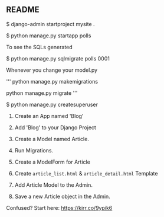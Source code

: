 ## README

$ django-admin startproject mysite .

$ python manage.py startapp polls

To see the SQLs generated

$ python manage.py sqlmigrate polls 0001

Whenever you change your model.py

'''
python manage.py makemigrations

python manage.py migrate
'''

$ python manage.py createsuperuser

1. Create an App named 'Blog'

2. Add 'Blog' to your Django Project

3. Create a Model named Article.

4. Run Migrations.

5. Create a ModelForm for Article

6. Create `article_list.html` & `article_detail.html` Template

7. Add Article Model to the Admin.

8. Save a new Article object in the Admin.

Confused? Start here: https://kirr.co/9ypik6